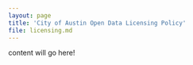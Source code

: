 ```yaml
---
layout: page
title: 'City of Austin Open Data Licensing Policy'
file: licensing.md
---
```


content will go here!
